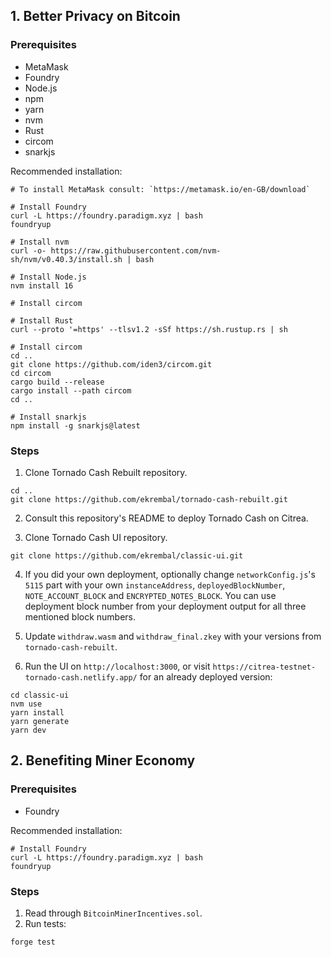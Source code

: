 ## 1. Better Privacy on Bitcoin
### Prerequisites
- MetaMask
- Foundry
- Node.js
- npm
- yarn
- nvm
- Rust
- circom
- snarkjs

Recommended installation:

```
# To install MetaMask consult: `https://metamask.io/en-GB/download`

# Install Foundry
curl -L https://foundry.paradigm.xyz | bash
foundryup

# Install nvm
curl -o- https://raw.githubusercontent.com/nvm-sh/nvm/v0.40.3/install.sh | bash

# Install Node.js
nvm install 16

# Install circom

# Install Rust
curl --proto '=https' --tlsv1.2 -sSf https://sh.rustup.rs | sh

# Install circom
cd ..
git clone https://github.com/iden3/circom.git
cd circom
cargo build --release
cargo install --path circom
cd ..

# Install snarkjs
npm install -g snarkjs@latest
```

### Steps
1. Clone Tornado Cash Rebuilt repository.
```
cd ..
git clone https://github.com/ekrembal/tornado-cash-rebuilt.git
```

2. Consult this repository's README to deploy Tornado Cash on Citrea.

3. Clone Tornado Cash UI repository.
```
git clone https://github.com/ekrembal/classic-ui.git
```

4. If you did your own deployment, optionally change `networkConfig.js`'s `5115` part with your own `instanceAddress`, `deployedBlockNumber`, `NOTE_ACCOUNT_BLOCK` and `ENCRYPTED_NOTES_BLOCK`. You can use deployment block number from your deployment output for all three mentioned block numbers.

5. Update `withdraw.wasm` and `withdraw_final.zkey` with your versions from `tornado-cash-rebuilt`.

6. Run the UI on `http://localhost:3000`, or visit `https://citrea-testnet-tornado-cash.netlify.app/` for an already deployed version:
```
cd classic-ui
nvm use
yarn install
yarn generate
yarn dev
```

## 2. Benefiting Miner Economy
### Prerequisites
- Foundry

Recommended installation:

```
# Install Foundry
curl -L https://foundry.paradigm.xyz | bash
foundryup
```

### Steps
1. Read through `BitcoinMinerIncentives.sol`.
2. Run tests:
```
forge test
```